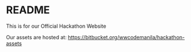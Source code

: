 # README #

This is for our Official Hackathon Website

Our assets are hosted at: https://bitbucket.org/wwcodemanila/hackathon-assets

